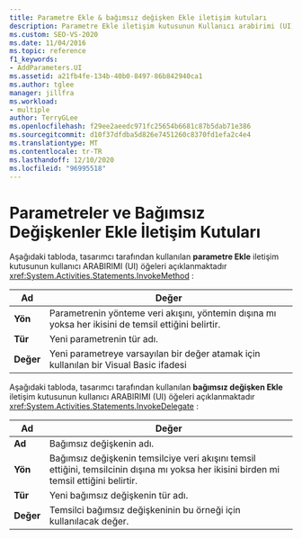 ```yaml
---
title: Parametre Ekle & bağımsız değişken Ekle iletişim kutuları
description: Parametre Ekle iletişim kutusunun Kullanıcı arabirimi (UI) öğelerinin İş Akışı Tasarımcısı içindeki InvokeMethod Tasarımcısı tarafından nasıl kullanıldığını öğrenin.
ms.custom: SEO-VS-2020
ms.date: 11/04/2016
ms.topic: reference
f1_keywords:
- AddParameters.UI
ms.assetid: a21fb4fe-134b-40b0-8497-86b842940ca1
ms.author: tglee
manager: jillfra
ms.workload:
- multiple
author: TerryGLee
ms.openlocfilehash: f29ee2aeedc971fc25654b6681c87b5dab71e386
ms.sourcegitcommit: d10f37dfdba5d826e7451260c8370fd1efa2c4e4
ms.translationtype: MT
ms.contentlocale: tr-TR
ms.lasthandoff: 12/10/2020
ms.locfileid: "96995518"
---
```

# <a name="add-parameters-and-add-arguments-dialog-boxes"></a>Parametreler ve Bağımsız Değişkenler Ekle İletişim Kutuları

Aşağıdaki tabloda, tasarımcı tarafından kullanılan **parametre Ekle** iletişim kutusunun kullanıcı ARABIRIMI (UI) öğeleri açıklanmaktadır <xref:System.Activities.Statements.InvokeMethod> :

|Ad|Değer|
|-|-|
|**Yön**|Parametrenin yönteme veri akışını, yöntemin dışına mı yoksa her ikisini de temsil ettiğini belirtir.|
|**Tür**|Yeni parametrenin tür adı.|
|**Değer**|Yeni parametreye varsayılan bir değer atamak için kullanılan bir Visual Basic ifadesi|

Aşağıdaki tabloda, tasarımcı tarafından kullanılan **bağımsız değişken Ekle** iletişim kutusunun kullanıcı ARABIRIMI (UI) öğeleri açıklanmaktadır <xref:System.Activities.Statements.InvokeDelegate> :

|Ad|Değer|
|-|-|
|**Ad**|Bağımsız değişkenin adı.|
|**Yön**|Bağımsız değişkenin temsilciye veri akışını temsil ettiğini, temsilcinin dışına mı yoksa her ikisini birden mi temsil ettiğini belirtir.|
|**Tür**|Yeni bağımsız değişkenin tür adı.|
|**Değer**|Temsilci bağımsız değişkeninin bu örneği için kullanılacak değer.|
